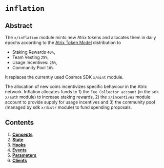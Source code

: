 <!--
order: 0
title: "Inflation Overview"
parent:
  title: "inflation"
-->

# `inflation`

## Abstract

The `x/inflation` module mints new Atrix tokens and allocates them in daily
epochs according to the [Atrix Token
Model](https://Atrix.blog/the-Atrix-token-model-edc07014978b) distribution to

* Staking Rewards `40%`,
* Team Vesting `25%`,
* Usage Incentives: `25%`,
* Community Pool `10%`.

It replaces the currently used Cosmos SDK `x/mint` module.

The allocation of new coins incentivizes specific behaviour in the Atrix
network. Inflation allocates funds to 1) the `Fee Collector account` (in the sdk
`x/auth` module) to increase staking rewards, 2) the  `x/incentives` module
account  to provide supply for usage incentives and 3) the community pool
(managed by sdk `x/distr` module) to fund spending proposals.

## Contents

1. **[Concepts](01_concepts.md)**
2. **[State](02_state.md)**
3. **[Hooks](03_hooks.md)**
4. **[Events](04_events.md)**
5. **[Parameters](05_parameters.md)**
6. **[Clients](06_clients.md)**
